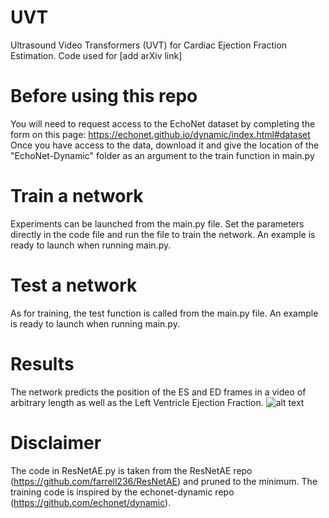 # UVT
Ultrasound Video Transformers (UVT) for Cardiac Ejection Fraction Estimation. Code used for [add arXiv link]

# Before using this repo
You will need to request access to the EchoNet dataset by completing the form on this page: https://echonet.github.io/dynamic/index.html#dataset
Once you have access to the data, download it and give the location of the "EchoNet-Dynamic" folder as an argument to the train function in main.py

# Train a network
Experiments can be launched from the main.py file. Set the parameters directly in the code file and run the file to train the network. An example is ready to launch when running main.py.

# Test a network 
As for training, the test function is called from the main.py file. An example is ready to launch when running main.py.

# Results
The network predicts the position of the ES and ED frames in a video of arbitrary length as well as the Left Ventricle Ejection Fraction.
![alt text](https://github.com/HReynaud/UVT/images/example.png)

# Disclaimer
The code in ResNetAE.py is taken from the ResNetAE repo (https://github.com/farrell236/ResNetAE) and pruned to the minimum.
The training code is inspired by the echonet-dynamic repo (https://github.com/echonet/dynamic).

